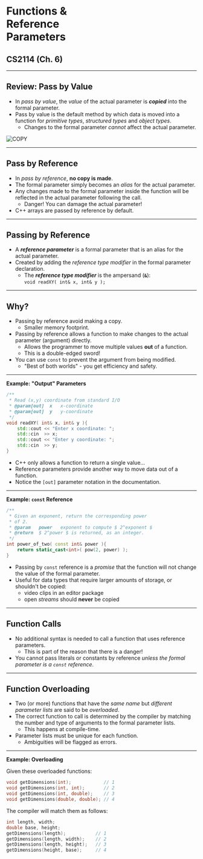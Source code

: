 # Functions & <br /> Reference <br /> Parameters
## CS2114 (Ch. 6)

---

## Review: Pass by Value

* In _pass by value_, the _value_ of the actual parameter is **_copied_** into the formal parameter.
* Pass by value is the default method by which data is moved into a function for _primitive types_, _structured types_ and _object types_.
    - Changes to the formal parameter _cannot_ affect the actual parameter.

![COPY](assets/imagesshared/copy-stamp.jpg)

---

## Pass by Reference

* In _pass by reference_, **no copy is made**.
* The formal parameter simply becomes an _alias_ for the actual parameter.
* Any changes made to the formal parameter inside the function will be reflected in the actual parameter following the call.
    - Danger!  You can damage the actual parameter!
* C++ arrays are passed by reference by default.

---

## Passing by Reference

* A **_reference parameter_** is a formal parameter that is an alias for the actual parameter.
* Created by adding the _reference type modifier_ in the formal parameter declaration.
    - The **_reference type modifier_** is the ampersand (**` & `**):   <br />
    `void readXY( int& x, int& y );`

---

## Why?

* Passing by reference avoid making a copy.
    - Smaller memory footprint.
* Passing by reference allows a function to make changes to the actual parameter (argument) directly.
    - Allows the programmer to move multiple values **out** of a function.
    - This is a double-edged sword!
* You can use `const` to prevent the argument from being modified. 
    - "Best of both worlds" - you get efficiency and safety.

---

**Example: "Output" Parameters**

``` cpp
/**
 * Read (x,y) coordinate from standard I/O
 * @param[out]  x   x-coordinate
 * @param[out]  y   y-coordinate
 */
void readXY( int& x, int& y ){
    std::cout << "Enter x coordinate: ";
    std::cin  >> x;
    std::cout << "Enter y coordinate: ";
    std::cin  >> y;
}
```
* C++ only allows a function to return a single value...
* Reference parameters provide another way to move data out of a function.
* Notice the `[out]` parameter notation in the documentation.

---

**Example: `const` Reference**
``` cpp
/**
 * Given an exponent, return the corresponding power
 * of 2.
 * @param   power   exponent to compute $ 2^exponent $
 * @return  $ 2^power $ is returned, as an integer.
 */
int power_of_two( const int& power ){
    return static_cast<int>( pow(2, power) );
}
```

* Passing by `const` reference is a _promise_ that the function will not change the value of the formal parameter.
* Useful for data types that require larger amounts of storage, or shouldn't be copied:
    * video clips in an editor package
    * open _streams_ should **never** be copied

---

## Function Calls

* No additional syntax is needed to call a function that uses reference parameters.
    - This is part of the reason that there is a danger!
* You cannot pass literals or constants by reference _unless the formal parameter is a `const` reference_.

---

## Function Overloading

* Two (or more) functions that have the _same name_ but _different parameter lists_ are said to be _overloaded_.
* The correct function to call is determined by the compiler by matching the number and type of arguments to the formal parameter lists.
    - This happens at compile-time.
* Parameter lists must be unique for each function.
    - Ambiguities will be flagged as errors.

---

**Example: Overloading**

Given these overloaded functions:  
``` cpp
void getDimensions(int);            // 1
void getDimensions(int, int);       // 2
void getDimensions(int, double);    // 3
void getDimensions(double, double); // 4 
```
The compiler will match them as follows:
``` cpp
int length, width; 
double base, height;
getDimensions(length);           // 1
getDimensions(length, width);    // 2
getDimensions(length, height);   // 3
getDimensions(height, base);     // 4
```

